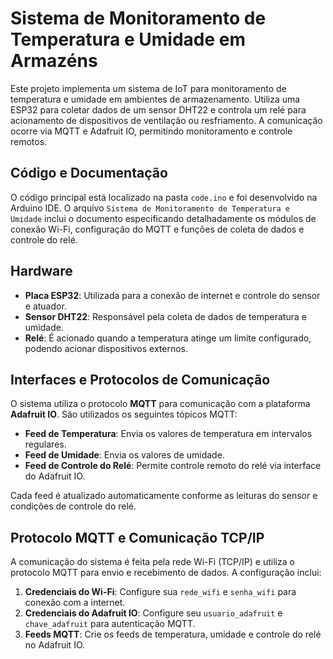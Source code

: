 # Sistema de Monitoramento de Temperatura e Umidade em Armazéns

Este projeto implementa um sistema de IoT para monitoramento de temperatura e umidade em ambientes de armazenamento. Utiliza uma ESP32 para coletar dados de um sensor DHT22 e controla um relé para acionamento de dispositivos de ventilação ou resfriamento. A comunicação ocorre via MQTT e Adafruit IO, permitindo monitoramento e controle remotos.

## Código e Documentação

O código principal está localizado na pasta `code.ino` e foi desenvolvido na Arduino IDE. O arquivo `Sistema de Monitoramento de Temperatura e Umidade` inclui o documento especificando detalhadamente os módulos de conexão Wi-Fi, configuração do MQTT e funções de coleta de dados e controle do relé.

## Hardware

- **Placa ESP32**: Utilizada para a conexão de internet e controle do sensor e atuador.
- **Sensor DHT22**: Responsável pela coleta de dados de temperatura e umidade.
- **Relé**: É acionado quando a temperatura atinge um limite configurado, podendo acionar dispositivos externos.

## Interfaces e Protocolos de Comunicação

O sistema utiliza o protocolo **MQTT** para comunicação com a plataforma **Adafruit IO**. São utilizados os seguintes tópicos MQTT:
- **Feed de Temperatura**: Envia os valores de temperatura em intervalos regulares.
- **Feed de Umidade**: Envia os valores de umidade.
- **Feed de Controle do Relé**: Permite controle remoto do relé via interface do Adafruit IO.

Cada feed é atualizado automaticamente conforme as leituras do sensor e condições de controle do relé.

## Protocolo MQTT e Comunicação TCP/IP

A comunicação do sistema é feita pela rede Wi-Fi (TCP/IP) e utiliza o protocolo MQTT para envio e recebimento de dados. A configuração inclui:
1. **Credenciais do Wi-Fi**: Configure sua `rede_wifi` e `senha_wifi` para conexão com a internet.
2. **Credenciais do Adafruit IO**: Configure seu `usuario_adafruit` e `chave_adafruit` para autenticação MQTT.
3. **Feeds MQTT**: Crie os feeds de temperatura, umidade e controle do relé no Adafruit IO.
